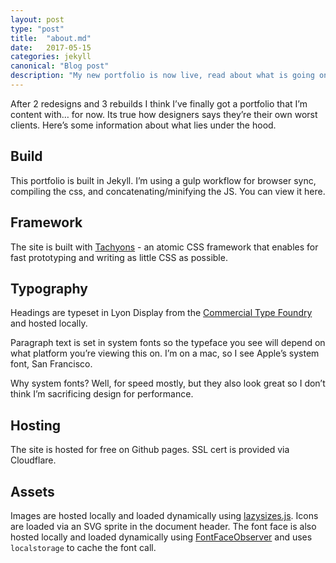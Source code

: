 ```yaml
---
layout: post
type: "post"
title:  "about.md"
date:   2017-05-15
categories: jekyll
canonical: "Blog post"
description: "My new portfolio is now live, read about what is going on under the hood here."
---
```


After 2 redesigns and 3 rebuilds I think I’ve finally got a portfolio that I’m content with… for now.  Its true how designers says they’re their own worst clients. Here’s some information about what lies under the hood.

## Build
This portfolio is built in Jekyll. I’m using a gulp workflow for browser sync, compiling the css, and concatenating/minifying the JS. You can view it here.

## Framework
The site is built with [Tachyons](http://tachyons.io/)  - an atomic CSS framework that enables for fast prototyping and writing as little CSS as possible.  

## Typography
Headings are typeset in Lyon Display from the [Commercial Type Foundry](https://commercialtype.com/catalog/lyon/lyon_display)  and hosted locally.

Paragraph text is set in system fonts so the typeface you see will depend on what platform you’re viewing this on. I’m on a mac, so I see Apple’s system font, San Francisco.

Why system fonts? Well, for speed mostly, but they also look great so I don’t think  I’m sacrificing design for performance.

## Hosting
The site is hosted for free on Github pages. SSL cert is provided via Cloudflare.

## Assets
Images are hosted locally and loaded dynamically using [lazysizes.js](https://github.com/aFarkas/lazysizes).  Icons are loaded via an SVG sprite in the document header.  The font face is also hosted locally and loaded dynamically using [FontFaceObserver](https://github.com/bramstein/fontfaceobserver) and uses `localstorage` to cache the font call.
